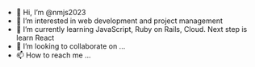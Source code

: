 - 👋 Hi, I’m @nmjs2023
- 👀 I’m interested in web development and project management
- 🌱 I’m currently learning JavaScript, Ruby on Rails, Cloud.  Next step is learn React
- 💞️ I’m looking to collaborate on ...
- 📫 How to reach me ...

<!---
nmjs2023/nmjs2023 is a ✨ special ✨ repository because its `README.md` (this file) appears on your GitHub profile.
You can click the Preview link to take a look at your changes.
--->

